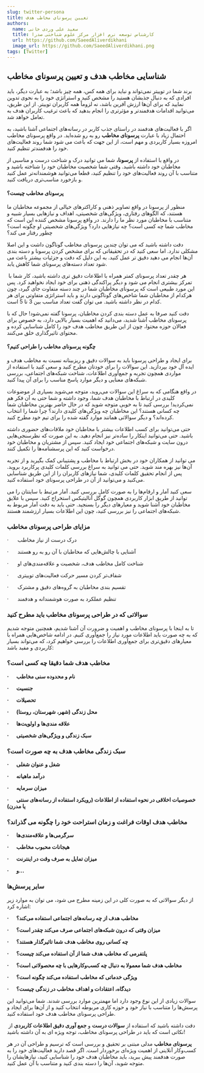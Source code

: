 ```yaml
---
slug: twitter-persona
title: تعیین پرسونای مخاطب هدف
authors:
  name: سعید علی وردی خانی
  title: کارشناس توسعه نرم افزار مرکز علوم شناختی صدرا
  url: https://github.com/SaeedAliverdikhani 
  image_url: https://github.com/SaeedAliverdikhani.png
tags: [Twitter]
---
```


## شناسایی مخاطب هدف و تعیین پرسونای مخاطب

برند شما در توییتر نمی‌تواند و نباید برای همه کس، همه چیز باشد؛ به عبارت دیگر، باید افرادی که به دنبال جذبشان هستید را مشخص کنید و استراتژی خود را به نحوی تدوین نمایید که برای آن‌ها ارزش آفرین باشد، نه لزوماً همه کاربران توییتر. از این طریق، می‌توانید اقدامات هدفمندتر و مؤثرتری را انجام بدهید که باعث ترغیب کاربران هدف به تعامل خواهد شد.

اگر با فعالیت‌های هدفمند در راستای جذب کاربر در رسانه‌های اجتماعی آشنا باشید، به احتمال زیاد با عبارت **پرسونای مخاطب** رو به رو شده‌اید. در واقع پرسونای مخاطب امروزه بسیار کاربردی و مهم است، از این جهت که باعث می شود شما روند فعالیت‌های خود را هدفمندتر تنظیم کنید.

در واقع با استفاده از **پرسونا،** شما می توانید درک و شناخت درست و مناسبی از مخاطبان خود داشته باشید. وقتی شما شخصیت مخاطبان خود را شناخته باشید و متناسب با آن روند فعالیت‌های خود را تنظیم کنید، قطعا می‌توانید هوشمندانه‌تر عمل کنید و بازخورد مناسب‌تری دریافت کنید.

  

#### **پرسونای مخاطب چیست؟**

منظور از پرسونا در واقع تصاویر ذهنی و کاراکتر‌های خیالی از مجموعه مخاطبان ما هستند، که الگو‌های رفتاری، ویژگی‌های شخصیتی، اهداف و نیاز‌هایی بسیار شبیه و متناسب با مخاطبان مورد نظر ما را دارند. در واقع پرسونا مشخص کننده این است که مخاطب شما چه کسی است؟ چه نیاز‌هایی دارد؟ ویژگی‌های شخصیتی او چگونه است؟ چطور رفتار می کند؟

دقت داشته باشید که می توان چندین پرسونای مخاطب گوناگون داشت و این اصلا مشکلی ندارد. اما سعی کنید که در تحقیقاتی که برای مشخص کردن پرسونا و دسته بندی آن‌ها انجام می دهید دقیق تر عمل کنید. به این دلیل که دقت و جزئیات بیشتر باعث می شود تعداد دسته‌های پرسونای شما کاهش یابد.

 هر چقدر تعداد پرسونای کمتر همراه با اطلاعات دقیق تری داشته باشید، کار شما با تمرکز بیشتری انجام می شود و دیگر پراکندگی ذهنی برای خود ایجاد نخواهید کرد. پس این مورد طبیعی است که پرسونای مخاطبان شما در چند دسته متفاوت جای گیرد، چون هرکدام از مخاطبان شما شاخص‌های گوناگونی دارند و باید استراتژی متفاوتی برای هر کدام در نظر داشته باشید. می توان گفت تعداد مناسب بین 3 تا 5 است.

دقت کنید صرفا به عمل دسته بندی کردن مخاطبان، پرسونا گفته نمی‌شود! حال که با پرسونای مخاطب آشنا شدید، می‌دانید که اهمیت بسیار بالایی دارد، به خصوص برای فعالان حوزه محتوا، چون از این طریق مخاطب هدف خود را کامل شناسایی کرده و محتوای تاثیرگذاری خلق می‌کنند.

#### **چگونه پرسونای مخاطب را طراحی کنیم؟**

برای ایجاد و طراحی پرسونا باید به سوالات دقیق و ریزبینانه نسبت به مخاطب هدف و ایده آل خود بپردازید. این سوالات را برای خودتان مطرح کنید و سعی کنید با استفاده از مواردی همچون تجربه و جمع‌آوری اطلاعات، شناخت شبکه‌های اجتماعی، بررسی شبکه‌های معنایی و دیگر موارد پاسخ مناسب را برای آن پیدا کنید.

  

در واقع هنگامی که به سراغ این سوالات می‌روید، متوجه می‌شوید بسیاری از موضوعات کلیدی در ارتباط با مخاطبان هدف شما، وجود داشته و شما حتی به آن فکر هم نمی‌کردید! بررسی کنید تا به خوبی متوجه شوید که در حال حاضر بهترین مخاطبان شما چه کسانی هستند؟ این مخاطبان چه ویژگی‌های کلیدی دارند؟ چرا شما را انتخاب کرده‌اند؟ و دیگر سوالاتی همانند موارد گفته شده را برای تیم خود مطرح کنید.

حتی می‌توانید برای کسب اطلاعات بیشتر با مخاطبان خود ملاقات‌های حضوری داشته باشید. حتی می‌توانید اینکار را ساده‌تر نیز انجام دهید. به این صورت که نظرسنجی‌هایی درون سایت و شبکه‌های اجتماعی خود ایجاد کنید. سپس از مشتریان و مخاطبان خود درخواست کنید که این پرسشنامه‌ها را تکمیل کنند.

می توانید از همکاران خود در بخش ارتباط با مخاطب و پشتیبانی کمک بگیرید و از تجربه آن‌ها نیز بهره مند شوید. حتی می توانید به سراغ بررسی کلمات کلیدی پرکاربرد بروید. پس از انجام تحقیق کلمات کلیدی، شما نیاز‌های کاربران را از این طریق شناسایی می‌کنید و می‌توانید از آن در طراحی پرسونای خود استفاده کنید.

سعی کنید آمار و ارقام‌ها را به صورت کامل بررسی کنید. آمار مرتبط با سایتتان را می توانید از طریق ابزار کاربردی همچون گوگل آنالیتیکس استخراج کنید. سپس با علایق مخاطبان خود آشنا شوید و معیار‌های دیگر را بسنجید. حتی باید به دقت آمار مربوط به شبکه‌های اجتماعی را نیز بررسی کنید، چون این اطلاعات بسیار ارزشمند هستند.

### مزایای طراحی پرسونای مخاطب

·      درک درست از نیاز مخاطب

·      آشنایی با چالش‌هایی که مخاطبان با آن رو به رو هستند

·      شناخت کامل مخاطب هدف، شخصیت و علاقه‌مندی‌های او

·      شفاف‌تر کردن مسیر حرکت فعالیت‌های توییتری

·      تقسیم بندی مخاطبان به گروه‌های دقیق و مشترک

·      تنظیم عملکرد به صورت هوشمندانه و هدفمند

  

### سوالاتی که در طراحی پرسونای مخاطب باید مطرح کنید

تا به اینجا با پرسونای مخاطب و اهمیت و ضرورت آن آشنا شدیم، همچنین متوجه شدیم که به چه صورت باید اطلاعات مورد نیاز را جمع‌آوری کنیم. در ادامه شاخص‌هایی همراه با معیار‌های دقیق‌تری برای جمع‌آوری اطلاعات را بررسی خواهیم کرد، که می‌تواند بسیار کاربردی و مفید باشد:

### مخاطب هدف شما دقیقا چه کسی است؟

**·      نام و محدوده سنی مخاطب**

**·      جنسیت**

**·      تحصیلات**

**·      محل زندگی (شهر، شهرستان، روستا)**

**·      علاقه مندی‌ها و اولویت‌ها**

**·      سبک زندگی و ویژگی‌های شخصیتی**

### سبک زندگی مخاطب هدف به چه صورت است؟

**·      شغل و عنوان شغلی**

**·      درآمد ماهیانه**

**·      میزان سرمایه**

**·      خصوصیات اخلاقی در نحوه استفاده از اطلاعات (رویکرد استفاده از رسانه‌های سنتی یا مدرن)**

### مخاطب هدف اوقات فراغت و زمان استراحت خود را چگونه می گذراند؟

**·      سرگرمی‌ها و علاقه‌مندی‌ها**

**·      هیجانات محبوب مخاطب**

**·      میزان تمایل به صرف وقت در اینترنت**

**·      و…**

### سایر پرسش‌ها

از دیگر سوالاتی که به صورت کلی در این زمینه مطرح می شود، می توان به موارد زیر اشاره کرد:

**·      مخاطب هدف از چه رسانه‌های اجتماعی استفاده می‌کند؟**

**·      میزان وقتی که درون شبکه‌های اجتماعی صرف می‌کند چقدر است؟**

**·      چه کسانی روی مخاطب هدف شما تاثیرگذار هستند؟**

**·      پلتفرمی که مخاطب هدف شما از آن استفاده می‌کند چیست؟**

**·      مخاطب هدف شما معمولا به دنبال چه کسب‌وکارهایی با چه محصولاتی است؟**

**·      ویژگی خدماتی که مخاطب استفاده می‌کند چگونه است؟**

**·      دیدگاه، اعتقادات و اهداف مخاطب در زندگی چیست؟**

  

سوالات زیادی از این نوع وجود دارد اما مهمترین موارد بررسی شدند. شما می‌توانید این پرسش‌ها را متناسب با نیاز خود و حوزه کاری مربوطه انتخاب کنید و از آن‌ها برای ایجاد و طراحی پرسونای مخاطب هدف خود استفاده کنید.

 دقت داشته باشید که استفاده از **سوالات درست** و **جمع آوری دقیق اطلاعات کاربردی** از نکاتی است که باید در طراحی پرسونای مخاطب، توجه ویژه ای به آن داشته باشید!

**پرسونای مخاطب** مدلی مبتنی بر تحقیق و بررسی است که ترسیم و طراحی آن در هر کسب‌و‌کار آنلاینی از اهمیت ویژه‌ای برخوردار است. اگر قصد دارید فعالیت‌های خود را به صورت هدفمند پیش ببرید، باید مخاطبان هدف خود را شناسایی کنید، نیاز‌هایشان را متوجه شوید، آن‌ها را دسته بندی کنید و متناسب با آن عمل کنید.

